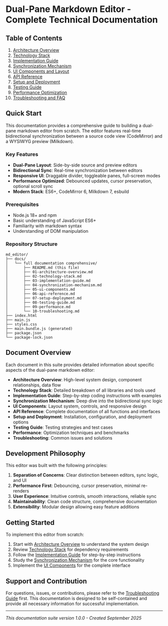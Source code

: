 # Dual-Pane Markdown Editor - Complete Technical Documentation

## Table of Contents

1. [Architecture Overview](./01-architecture-overview.md)
2. [Technology Stack](./02-technology-stack.md)
3. [Implementation Guide](./03-implementation-guide.md)
4. [Synchronization Mechanism](./04-synchronization-mechanism.md)
5. [UI Components and Layout](./05-ui-components.md)
6. [API Reference](./06-api-reference.md)
7. [Setup and Deployment](./07-setup-deployment.md)
8. [Testing Guide](./08-testing-guide.md)
9. [Performance Optimization](./09-performance.md)
10. [Troubleshooting and FAQ](./10-troubleshooting.md)

## Quick Start

This documentation provides a comprehensive guide to building a dual-pane markdown editor from scratch. The editor features real-time bidirectional synchronization between a source code view (CodeMirror) and a WYSIWYG preview (Milkdown).

### Key Features

- **Dual-Pane Layout**: Side-by-side source and preview editors
- **Bidirectional Sync**: Real-time synchronization between editors
- **Responsive UI**: Draggable divider, toggleable panes, full-screen modes
- **Performance Optimized**: Debounced updates, cursor preservation, optional scroll sync
- **Modern Stack**: ES6+, CodeMirror 6, Milkdown 7, esbuild

### Prerequisites

- Node.js 18+ and npm
- Basic understanding of JavaScript ES6+
- Familiarity with markdown syntax
- Understanding of DOM manipulation

### Repository Structure

```
md_editor/
├── docs/
│   └── full documentation comprehensive/
│       ├── README.md (this file)
│       ├── 01-architecture-overview.md
│       ├── 02-technology-stack.md
│       ├── 03-implementation-guide.md
│       ├── 04-synchronization-mechanism.md
│       ├── 05-ui-components.md
│       ├── 06-api-reference.md
│       ├── 07-setup-deployment.md
│       ├── 08-testing-guide.md
│       ├── 09-performance.md
│       └── 10-troubleshooting.md
├── index.html
├── main.js
├── styles.css
├── main.bundle.js (generated)
├── package.json
└── package-lock.json
```

## Document Overview

Each document in this suite provides detailed information about specific aspects of the dual-pane markdown editor:

- **Architecture Overview**: High-level system design, component relationships, data flow
- **Technology Stack**: Detailed breakdown of all libraries and tools used
- **Implementation Guide**: Step-by-step coding instructions with examples
- **Synchronization Mechanism**: Deep dive into the bidirectional sync logic
- **UI Components**: Layout system, controls, and responsive design
- **API Reference**: Complete documentation of all functions and interfaces
- **Setup and Deployment**: Installation, configuration, and deployment options
- **Testing Guide**: Testing strategies and test cases
- **Performance**: Optimization techniques and benchmarks
- **Troubleshooting**: Common issues and solutions

## Development Philosophy

This editor was built with the following principles:

1. **Separation of Concerns**: Clear distinction between editors, sync logic, and UI
2. **Performance First**: Debouncing, cursor preservation, minimal re-renders
3. **User Experience**: Intuitive controls, smooth interactions, reliable sync
4. **Maintainability**: Clean code structure, comprehensive documentation
5. **Extensibility**: Modular design allowing easy feature additions

## Getting Started

To implement this editor from scratch:

1. Start with [Architecture Overview](./01-architecture-overview.md) to understand the system design
2. Review [Technology Stack](./02-technology-stack.md) for dependency requirements
3. Follow the [Implementation Guide](./03-implementation-guide.md) for step-by-step instructions
4. Study the [Synchronization Mechanism](./04-synchronization-mechanism.md) for the core functionality
5. Implement the [UI Components](./05-ui-components.md) for the complete interface

## Support and Contribution

For questions, issues, or contributions, please refer to the [Troubleshooting Guide](./10-troubleshooting.md) first. This documentation is designed to be self-contained and provide all necessary information for successful implementation.

---

*This documentation suite version 1.0.0 - Created September 2025*